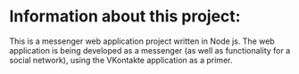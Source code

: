 # Information about this project:

This is a messenger web application project written in Node js. 
The web application is being developed as a messenger 
(as well as functionality for a social network), 
using the VKontakte application as a primer.